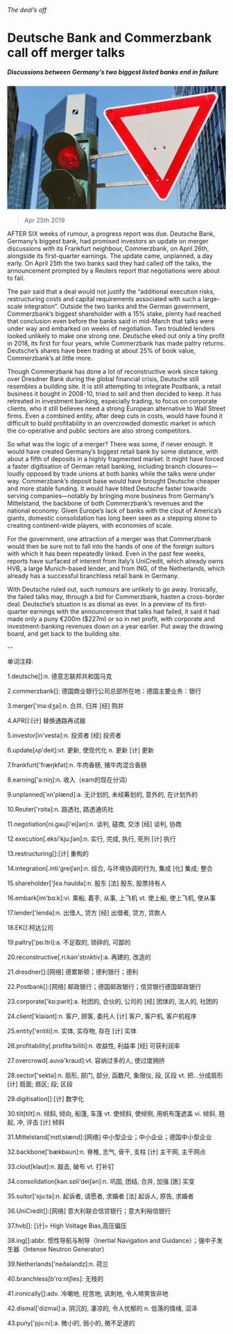 ###### The deal’s off

# Deutsche Bank and Commerzbank call off merger talks 

##### Discussions between Germany’s two biggest listed banks end in failure 

![image](images/20190427_FNP502.jpg) 

> Apr 25th 2019 

AFTER SIX weeks of rumour, a progress report was due. Deutsche Bank, Germany’s biggest bank, had promised investors an update on merger discussions with its Frankfurt neighbour, Commerzbank, on April 26th, alongside its first-quarter earnings. The update came, unplanned, a day early. On April 25th the two banks said they had called off the talks, the announcement prompted by a Reuters report that negotiations were about to fail. 

The pair said that a deal would not justify the “additional execution risks, restructuring costs and capital requirements associated with such a large-scale integration”. Outside the two banks and the German government, Commerzbank’s biggest shareholder with a 15% stake, plenty had reached that conclusion even before the banks said in mid-March that talks were under way and embarked on weeks of negotiation. Two troubled lenders looked unlikely to make one strong one. Deutsche eked out only a tiny profit in 2018, its first for four years, while Commerzbank has made paltry returns. Deutsche’s shares have been trading at about 25% of book value, Commerzbank’s at little more. 

Though Commerzbank has done a lot of reconstructive work since taking over Dresdner Bank during the global financial crisis, Deutsche still resembles a building site. It is still attempting to integrate Postbank, a retail business it bought in 2008-10, tried to sell and then decided to keep. It has retreated in investment banking, especially trading, to focus on corporate clients, who it still believes need a strong European alternative to Wall Street firms. Even a combined entity, after deep cuts in costs, would have found it difficult to build profitability in an overcrowded domestic market in which the co-operative and public sectors are also strong competitors. 

So what was the logic of a merger? There was some, if never enough. It would have created Germany’s biggest retail bank by some distance, with about a fifth of deposits in a highly fragmented market. It might have forced a faster digitisation of German retail banking, including branch closures—loudly opposed by trade unions at both banks while the talks were under way. Commerzbank’s deposit base would have brought Deutsche cheaper and more stable funding. It would have tilted Deutsche faster towards serving companies—notably by bringing more business from Germany’s Mittelstand, the backbone of both Commerzbank’s revenues and the national economy. Given Europe’s lack of banks with the clout of America’s giants, domestic consolidation has long been seen as a stepping stone to creating continent-wide players, with economies of scale. 

For the government, one attraction of a merger was that Commerzbank would then be sure not to fall into the hands of one of the foreign suitors with which it has been repeatedly linked. Even in the past few weeks, reports have surfaced of interest from Italy’s UniCredit, which already owns HVB, a large Munich-based lender, and from ING, of the Netherlands, which already has a successful branchless retail bank in Germany. 

With Deutsche ruled out, such rumours are unlikely to go away. Ironically, the failed talks may, through a bid for Commerzbank, hasten a cross-border deal. Deutsche’s situation is as dismal as ever. In a preview of its first-quarter earnings with the announcement that talks had failed, it said it had made only a puny €200m ($227m) or so in net profit, with corporate and investment-banking revenues down on a year earlier. Put away the drawing board, and get back to the building site. 

-- 

 单词注释:

1.deutsche[]:n. 德意志联邦共和国马克 

2.commerzbank[]: 德国商业银行公司总部所在地：德国主要业务：银行 

3.merger['mә:dʒә]:n. 合并, 归并 [经] 购并 

4.APR[]:[计] 替换通路再试器 

5.investor[in'vestә]:n. 投资者 [经] 投资者 

6.update[ʌp'deit]:vt. 更新, 使现代化 n. 更新 [计] 更新 

7.frankfurt['fræŋkfәt]:n. 牛肉香肠, 猪牛肉混合香肠 

8.earning['ә:niŋ]:n. 收入（earn的现在分词） 

9.unplanned['ʌn'plænd]:a. 无计划的, 未经筹划的, 意外的, 在计划外的 

10.Reuter['rɔitә]:n. 路透社, 路透通讯社 

11.negotiation[ni.gәuʃi'eiʃәn]:n. 谈判, 磋商, 交涉 [经] 谈判, 协商 

12.execution[.eksi'kju:ʃәn]:n. 实行, 完成, 执行, 死刑 [计] 执行 

13.restructuring[]:[计] 重构的 

14.integration[.inti'greiʃәn]:n. 综合, 与环境协调的行为, 集成 [化] 集成; 整合 

15.shareholder['ʃєә.hәuldә]:n. 股东 [法] 股东, 股票持有人 

16.embark[im'bɑ:k]:vi. 乘船, 着手, 从事, 上飞机 vt. 使上船, 使上飞机, 使从事 

17.lender['lendә]:n. 出借人, 贷方 [经] 出借者, 贷方, 贷款人 

18.EK[]:柯达公司 

19.paltry['pɒ:ltri]:a. 不足取的, 琐碎的, 可鄙的 

20.reconstructive[.ri:kәn'strʌktiv]:a. 再建的, 改造的 

21.dresdner[]:[网络] 德累斯顿；德利银行；德利 

22.Postbank[]:[网络] 邮政银行；德国邮政银行；信贷银行德国邮政银行 

23.corporate['kɒ:pәrit]:a. 社团的, 合伙的, 公司的 [经] 团体的, 法人的, 社团的 

24.client['klaiәnt]:n. 客户, 顾客, 委托人 [计] 客户, 客户机, 客户机程序 

25.entity['entiti]:n. 实体, 实存物, 存在 [计] 实体 

26.profitability[.prɒfitә'biliti]:n. 收益性, 利益率 [经] 可获利润率 

27.overcrowd[.әuvә'kraud]:vt. 容纳过多的人, 使过度拥挤 

28.sector['sektә]:n. 扇形, 部门, 部分, 函数尺, 象限仪, 段, 区段 vt. 把...分成扇形 [计] 扇面; 扇区; 段; 区段 

29.digitisation[]:[计] 数字化 

30.tilt[tilt]:n. 倾斜, 倾向, 船篷, 车篷 vt. 使倾斜, 使倾侧, 用帆布篷遮盖 vi. 倾斜, 翘起, 冲, 评击 [计] 倾斜 

31.Mittelstand[ˈmɪtlˌstænd]:[网络] 中小型企业；中小企业；德国中小型企业 

32.backbone['bækbәun]:n. 脊椎, 志气, 骨干, 支柱 [计] 主干网, 主干网点 

33.clout[klaut]:n. 敲击, 破布 vt. 打补钉 

34.consolidation[kәn.sɒli'deiʃәn]:n. 巩固, 团结, 合并, 加强 [医] 实变 

35.suitor['sju:tә]:n. 起诉者, 请愿者, 求婚者 [法] 起诉人, 原告, 求婚者 

36.UniCredit[]:[网络] 意大利联合信贷银行；意大利裕信银行 

37.hvb[]: [计]= High Voltage Bias,高压偏压 

38.ing[]:abbr. 惯性导航与制导（Inertial Navigation and Guidance）；强中子发生器（Intense Neutron Generator） 

39.Netherlands['neðәlәndz]:n. 荷兰 

40.branchless[b'rɑ:ntʃles]: 无枝的 

41.ironically[]:adv. 冷嘲地, 挖苦地, 讽刺地, 令人啼笑皆非地 

42.dismal['dizmәl]:a. 阴沉的, 凄凉的, 令人忧郁的 n. 低落的情绪, 沼泽 

43.puny['pju:ni]:a. 微小的, 弱小的, 微不足道的 


